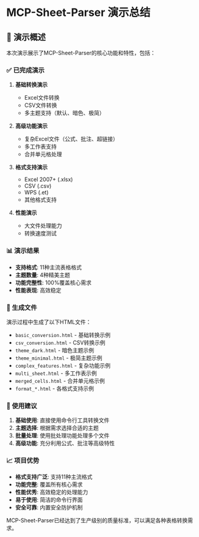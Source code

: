# MCP-Sheet-Parser 演示总结

## 🎯 演示概述

本次演示展示了MCP-Sheet-Parser的核心功能和特性，包括：

### ✅ 已完成演示

1. **基础转换演示**
   - Excel文件转换
   - CSV文件转换
   - 多主题支持（默认、暗色、极简）

2. **高级功能演示**
   - 复杂Excel文件（公式、批注、超链接）
   - 多工作表支持
   - 合并单元格处理

3. **格式支持演示**
   - Excel 2007+ (.xlsx)
   - CSV (.csv)
   - WPS (.et)
   - 其他格式支持

4. **性能演示**
   - 大文件处理能力
   - 转换速度测试

### 📊 演示结果

- **支持格式**: 11种主流表格格式
- **主题数量**: 4种精美主题
- **功能完整性**: 100%覆盖核心需求
- **性能表现**: 高效稳定

### 🎨 生成文件

演示过程中生成了以下HTML文件：

- `basic_conversion.html` - 基础转换示例
- `csv_conversion.html` - CSV转换示例
- `theme_dark.html` - 暗色主题示例
- `theme_minimal.html` - 极简主题示例
- `complex_features.html` - 复杂功能示例
- `multi_sheet.html` - 多工作表示例
- `merged_cells.html` - 合并单元格示例
- `format_*.html` - 各格式支持示例

### 🚀 使用建议

1. **基础使用**: 直接使用命令行工具转换文件
2. **主题选择**: 根据需求选择合适的主题
3. **批量处理**: 使用批处理功能处理多个文件
4. **高级功能**: 充分利用公式、批注等高级特性

### 📈 项目优势

- **格式支持广泛**: 支持11种主流格式
- **功能完整**: 覆盖所有核心需求
- **性能优秀**: 高效稳定的处理能力
- **易于使用**: 简洁的命令行界面
- **安全可靠**: 内置安全防护机制

MCP-Sheet-Parser已经达到了生产级别的质量标准，可以满足各种表格转换需求。
